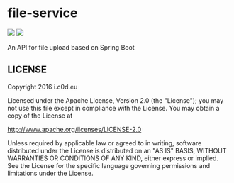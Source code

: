 # file-service
![][codeship img]
[![][license img]][license]

An API for file upload based on Spring Boot

## LICENSE

Copyright 2016 i.c0d.eu

Licensed under the Apache License, Version 2.0 (the "License");
you may not use this file except in compliance with the License.
You may obtain a copy of the License at

<http://www.apache.org/licenses/LICENSE-2.0>

Unless required by applicable law or agreed to in writing, software
distributed under the License is distributed on an "AS IS" BASIS,
WITHOUT WARRANTIES OR CONDITIONS OF ANY KIND, either express or implied.
See the License for the specific language governing permissions and
limitations under the License.

[license]:LICENSE
[license img]:https://img.shields.io/badge/License-Apache%202-blue.svg
[codeship img]:https://img.shields.io/codeship/f0ee1de0-097f-0134-749a-46ab0d6f5f80/master.svg?maxAge=2592000
